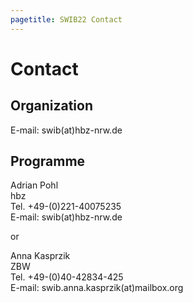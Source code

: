 ```yaml
---
pagetitle: SWIB22 Contact
---
```


# Contact

## Organization

E-mail: swib(at)hbz-nrw.de


## Programme

Adrian Pohl\
hbz\
Tel. +49-(0)221-40075235\
E-mail: swib(at)hbz-nrw.de

or

Anna Kasprzik\
ZBW\
Tel. +49-(0)40-42834-425\
E-mail: swib.anna.kasprzik(at)mailbox.org


